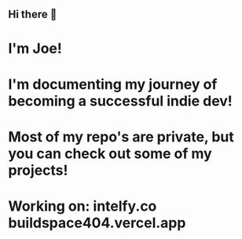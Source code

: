 ## Hi there 👋

# I'm Joe! 

# I'm documenting my journey of becoming a successful indie dev!

# Most of my repo's are private, but you can check out some of my projects!

# Working on: intelfy.co buildspace404.vercel.app 

<!--
**JoeCowles/JoeCowles** is a ✨ _special_ ✨ repository because its `README.md` (this file) appears on your GitHub profile.

Here are some ideas to get you started:

- 🔭 I’m currently working on ...
- 🌱 I’m currently learning ...
- 👯 I’m looking to collaborate on ...
- 🤔 I’m looking for help with ...
- 💬 Ask me about ...
- 📫 How to reach me: ...
- 😄 Pronouns: ...
- ⚡ Fun fact: ...
-->
